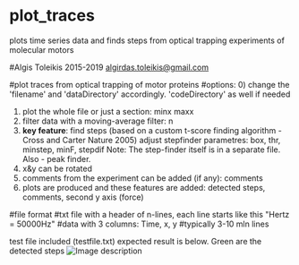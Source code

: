 # plot_traces
 plots time series data and finds steps from optical trapping experiments of molecular motors


#Algis Toleikis 2015-2019 algirdas.toleikis@gmail.com

#plot traces from optical trapping of motor proteins
#options: 
0) change the 'filename' and 'dataDirectory' accordingly. 'codeDirectory' as well if needed
1) plot the whole file or just a section: minx maxx
2) filter data with a moving-average filter: n
3) **key feature**: find steps (based on a custom t-score finding algorithm - Cross and Carter Nature 2005)
adjust stepfinder parametres: box, thr, minstep, minF, stepdif
Note: The step-finder itself is in a separate file. Also - peak finder. 
4) x&y can be rotated
5) comments from the experiment can be added (if any): comments
6) plots are produced and these features are added: detected steps, comments, second y axis (force)

#file format
#txt file with a header of n-lines, each line starts like this "Hertz =  50000Hz"
#data with 3 columns: Time, x, y
#typically 3-10 mln lines


test file included (testfile.txt)
expected result is below. Green are the detected steps
![Image description](https://github.com/algyz200/plot_traces/blob/master/testfile_result.png)
